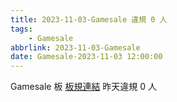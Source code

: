 ```yaml
---
title: 2023-11-03-Gamesale 違規 0 人
tags:
    - Gamesale
abbrlink: 2023-11-03-Gamesale
date: Gamesale-2023-11-03 12:00:00
---
```

Gamesale 板 [板規連結](https://www.ptt.cc/bbs/Gossiping/M.1637425085.A.07D.html)
昨天違規 0 人
